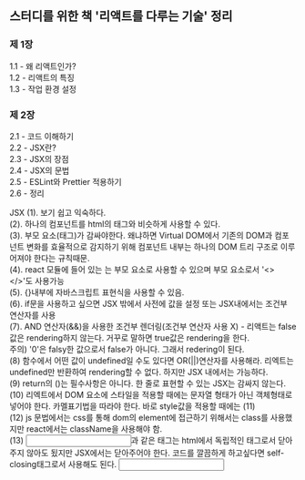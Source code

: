## 스터디를 위한 책 '리액트를 다루는 기술' 정리

### 제 1장

1.1 - 왜 리액트인가?<br>
1.2 - 리액트의 특징<br>
1.3 - 작업 환경 설정<br>

### 제 2장

2.1 - 코드 이해하기<br>
2.2 - JSX란?<br>
2.3 - JSX의 장점<br>
2.4 - JSX의 문법<br>
2.5 - ESLint와 Prettier 적용하기<br>
2.6 - 정리<br>

JSX
(1). 보기 쉽고 익숙하다.<br>
(2). 하나의 컴포넌트를 html의 태그와 비슷하게 사용할 수 있다.<br>
(3). 부모 요소(태그)가 감싸야한다. 왜냐하면 Virtual DOM에서 기존의 DOM과 컴포넌트 변화를 효율적으로 감지하기 위해 컴포넌트 내부는 하나의 DOM 트리 구조로 이루어져야 한다는 규칙때문.<br>
(4). react 모듈에 들어 있는 <Fragment>는 부모 요소로 사용할 수 있으며 부모 요소로서 '<> </>'도 사용가능<br>
(5). {}내부에 자바스크립트 표현식을 사용할 수 있음.<br>
(6). if문을 사용하고 싶으면 JSX 밖에서 사전에 값을 설정 또는 JSX내에서는 조건부 연산자를 사용<br>
(7). AND 연산자(&&)을 사용한 조건부 렌더링(조건부 연산자 사용 X) - 리액트는 false값은 rendering하지 않는다. 거꾸로 말하면 true값은 rendering을 한다.<br>
주의) '0'은 falsy한 값으로서 false가 아니다. 그래서 redering이 된다.<br>
(8) 함수에서 어떤 값이 undefined일 수도 있다면 OR(||)연산자를 사용해라. 리엑트는 undefined만 반환하여 rendering할 수 없다. 하지만 JSX 내에서는 가능하다.<br>
(9) return의 ()는 필수사항은 아니다. 한 줄로 표현할 수 있는 JSX는 감싸지 않는다.<br>
(10) 리엑트에서 DOM 요소에 스타일을 적용할 때에는 문자열 형태가 아닌 객체형태로 넣어야 한다. 카멜표기법을 따라야 한다. 바로 style값을 적용할 때에는 (11)<br>
(12) js 문법에서는 css를 통해 dom의 element에 접근하기 위해서는 class를 사용했지만 react에서는 className을 사용해야 함.<br>
(13) <input>과 같은 태그는 html에서 독립적인 태그로서 닫아주지 않아도 됬지만 JSX에서는 닫아주어야 한다. 코드를 깔끔하게 하고싶다면 self-closing태그로서 사용해도 된다. <input /><br>
